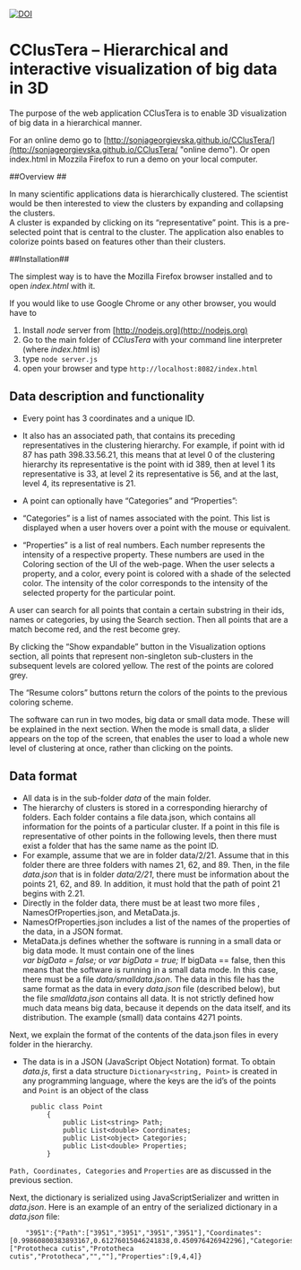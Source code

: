 [![DOI](https://zenodo.org/badge/24090/sonjageorgievska/CClusTera.svg)](https://zenodo.org/badge/latestdoi/24090/sonjageorgievska/CClusTera)



# CClusTera – Hierarchical and interactive visualization of big data in 3D 

 
The purpose of the web application CClusTera is to enable 3D visualization of big data in a hierarchical manner. 

For an online demo go to  [http://sonjageorgievska.github.io/CClusTera/](http://sonjageorgievska.github.io/CClusTera/ "online demo"). Or open index.html in Mozzila Firefox to run a demo on your local computer.   


##Overview ##

In many scientific applications data is hierarchically clustered. The scientist would be then interested to view the clusters by expanding and collapsing the clusters.   
A cluster is expanded by clicking on its “representative” point. This is a pre-selected point that is central to the cluster. 
The application also enables to colorize points based on features other than their clusters. 

##Installation##

The simplest way is to have the Mozilla Firefox browser installed and to open *index.html* with it.   

If you would like to use Google Chrome or any other browser, you would have to

1. Install *node* server from [http://nodejs.org](http://nodejs.org) 
2. Go to the main folder of *CClusTera* with your command line interpreter (where *index.htm*l is)
3. type `node server.js` 
4. open your browser and type `http://localhost:8082/index.html` 

## Data description and functionality ##

- Every point has 3 coordinates and a unique ID.
- It also has an associated path, that contains its preceding representatives in the clustering hierarchy. For example, if point with id 87 has path 398.33.56.21, this means that at level 0 of the clustering hierarchy its representative is the point with id 389, then at level 1 its representative is 33, at level 2 its representative is 56, and at the last, level 4, its representative is 21. 
- A point can optionally have “Categories” and “Properties”:
 

 - “Categories” is a list of names associated with the point. This list is displayed when a user hovers over a point with the mouse or equivalent.
  
 - “Properties” is a list of real numbers. Each number represents the intensity of a respective property. These numbers are used in the Coloring section of the UI of the web-page. When the user selects a property, and a color, every point is colored with a shade of the selected color. The intensity of the color corresponds to the intensity of the selected property for the particular point. 

A user can search for all points that contain a certain substring in their ids, names or categories, by using the Search section. Then all points that are a match become red, and the rest become grey. 
 
By clicking the “Show expandable” button in the Visualization options section, all points that represent non-singleton sub-clusters in the subsequent levels are colored yellow. The rest of the points are colored grey. 
 
The “Resume colors” buttons return the colors of the points to the previous coloring scheme. 

The software can run in two modes, big data or small data mode. These will be explained in the next section. When the mode is small data¸ a slider appears on the top of the screen, that enables the user to load a whole new level of clustering at once, rather than clicking on the points. 

## Data format ##
 
- All data is in the sub-folder *data* of the main folder. 
- The hierarchy of clusters is stored in a corresponding hierarchy of folders. Each folder contains a file data.json, which contains all information for the points of a particular cluster. If a point in this file is representative of other points in the following levels, then there must exist a folder that has the same name as the point ID. 
 - For example, assume that we are in folder data/2/21. Assume that in this folder there are three folders with names 21, 62, and 89. Then, in the file *data.json* that is in folder *data/2/21*, there must be information about the points 21, 62, and 89. In addition, it must hold that the path of point 21 begins with 2.21. 
- Directly in the folder data, there must be at least two more files , NamesOfProperties.json, and MetaData.js.
 - NamesOfProperties.json includes a list of the names of the properties of the data, in a JSON format.
 - MetaData.js defines whether the software is running in a small data or big data mode. It must contain one of the lines   
	*var bigData = false;*
   or
	*var bigData = true;*
   If bigData == false, then this means that the software is running in a small data mode. In this case, there must be a file *data/smalldata.json*. The data in this file has the same format as the data in every *data.json* file (described below), but the file *smalldata.json* contains all data. 
   It is not strictly defined how much data means big data, because it depends on the data itself, and its distribution. The example (small) data contains 4271 points.

Next, we explain the format of the contents of the data.json files in every folder in the hierarchy. 

- The data is in a JSON (JavaScript Object Notation)  format. 
To obtain *data.js*, first a data structure `Dictionary<string, Point>` is created in any programming language, where the keys are the id’s of the points and `Point` is an object of the class

    
  
		public class Point
		    {
		        public List<string> Path;
		        public List<double> Coordinates;
		        public List<object> Categories;
		        public List<double> Properties;
		    }

`Path, Coordinates, Categories` and `Properties` are as discussed in the previous section.

Next, the dictionary is serialized using JavaScriptSerializer and written in *data.json*. 
Here is an example of an entry of the serialized dictionary in a *data.json* file:

		"3951":{"Path":["3951","3951","3951","3951"],"Coordinates":[0.99860800383893167,0.61276015046241838,0.450976426942296],"Categories":["Prototheca cutis","Prototheca cutis","Prototheca","",""],"Properties":[9,4,4]}




